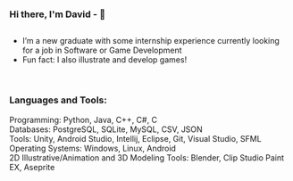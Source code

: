 ### Hi there, I'm David - 👋

## 

- I’m a new graduate with some internship experience currently looking for a job in Software or Game Development
- Fun fact: I also illustrate and develop games!
<br />

### Languages and Tools:

Programming: Python, Java, C++, C#, C
<br />
Databases: PostgreSQL, SQLite, MySQL, CSV, JSON
<br />
Tools: Unity, Android Studio, Intellij, Eclipse,  Git, Visual Studio, SFML
<br />
Operating Systems: Windows, Linux, Android
<br />
2D Illustrative/Animation and 3D Modeling Tools: Blender, Clip Studio Paint EX, Aseprite
<br />
